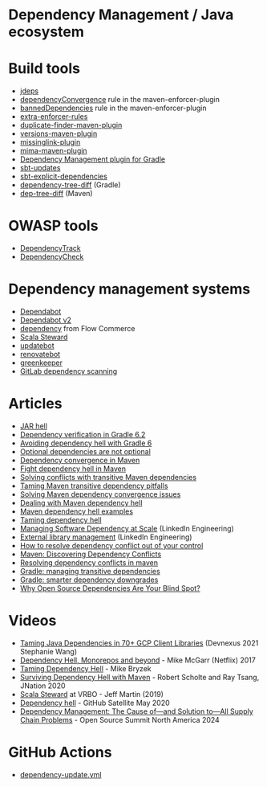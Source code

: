 # Dependency Management / Java ecosystem

# Build tools
* [jdeps](https://docs.oracle.com/en/java/javase/11/tools/jdeps.html)
* [dependencyConvergence](https://maven.apache.org/enforcer/enforcer-rules/dependencyConvergence.html) rule in the maven-enforcer-plugin
* [bannedDependencies](https://maven.apache.org/enforcer/enforcer-rules/bannedDependencies.html) rule in the maven-enforcer-plugin
* [extra-enforcer-rules](http://www.mojohaus.org/extra-enforcer-rules/index.html)
* [duplicate-finder-maven-plugin](https://github.com/basepom/duplicate-finder-maven-plugin)
* [versions-maven-plugin](http://www.mojohaus.org/versions-maven-plugin/)
* [missinglink-plugin](https://github.com/spotify/missinglink)
* [mima-maven-plugin](https://github.com/kelnos/mima-maven-plugin)
* [Dependency Management plugin for Gradle](https://docs.spring.io/dependency-management-plugin/docs/current/reference/html/)
* [sbt-updates](https://github.com/rtimush/sbt-updates)
* [sbt-explicit-dependencies](https://github.com/cb372/sbt-explicit-dependencies)
* [dependency-tree-diff](https://github.com/JakeWharton/dependency-tree-diff) (Gradle)
* [dep-tree-diff](https://github.com/wildfly/dep-tree-diff) (Maven)

# OWASP tools
* [DependencyTrack](https://github.com/DependencyTrack/dependency-track)
* [DependencyCheck](https://jeremylong.github.io/DependencyCheck/)

# Dependency management systems
* [Dependabot](https://github.blog/2019-01-31-keep-your-dependencies-secure-and-up-to-date-with-github-and-dependabot/)
* [Dependabot v2](https://github.blog/2020-06-01-keep-all-your-packages-up-to-date-with-dependabot/)
* [dependency](https://github.com/flowcommerce/dependency) from Flow Commerce
* [Scala Steward](https://github.com/fthomas/scala-steward)
* [updatebot](https://github.com/jenkins-x/updatebot)
* [renovatebot](https://github.com/renovatebot/renovate)
* [greenkeeper](https://greenkeeper.io)
* [GitLab dependency scanning](https://docs.gitlab.com/ee/user/application_security/dependency_scanning/)

# Articles
* [JAR hell](https://blog.codefx.org/java/jar-hell/)
* [Dependency verification in Gradle 6.2](https://docs.gradle.org/6.2/userguide/dependency_verification.html)
* [Avoiding dependency hell with Gradle 6](https://blog.gradle.org/avoiding-dependency-hell-gradle-6)
* [Optional dependencies are not optional](https://blog.gradle.org/optional-dependencies)
* [Dependency convergence in Maven](http://web.archive.org/web/20130121032442/http://www.jasonwhaley.com/blog/2012/03/21/dependency-convergence-in-maven/)
* [Fight dependency hell in Maven](http://cupofjava.de/blog/2013/02/01/fight-dependency-hell-in-maven/)
* [Solving conflicts with transitive Maven dependencies](http://timsteffens.blogspot.com/2014/05/solving-conflicts-with-transitive-maven.html)
* [Taming Maven transitive dependency pitfalls](http://blog.kdgregory.com/2016/04/taming-maven-transitive-dependency.html)
* [Solving Maven dependency convergence issues](https://stackoverflow.com/questions/16100315/solving-maven-dependency-convergence-issues)
* [Dealing with Maven dependency hell](https://carlosbecker.com/posts/maven-dependency-hell/)
* [Maven dependency hell examples](https://github.com/JoepWeijers/maven-dependency-hell)
* [Taming dependency hell](https://www.infoq.com/news/2015/06/taming-dependency-hell/)
* [Managing Software Dependency at Scale](https://engineering.linkedin.com/blog/2018/09/managing-software-dependency-at-scale) (LinkedIn Engineering)
* [External library management](https://engineering.linkedin.com/blog/2017/08/external-library-management--making-continuous-delivery-reliable) (LinkedIn Engineering)
* [How to resolve dependency conflict out of your control](https://bryantsai.com/how-to-resolve-dependency-conflict-out-of-your-control-e75ace79e54f)
* [Maven: Discovering Dependency Conflicts](https://blog.mafr.de/2014/08/30/maven-discovering-dependency-conflicts/)
* [Resolving dependency conflicts in maven](https://immutables.pl/2015/03/30/resolving-dependency-conflicts-in-maven/)
* [Gradle: managing transitive dependencies](https://docs.gradle.org/current/userguide/managing_transitive_dependencies.html)
* [Gradle: smarter dependency downgrades](https://blog.gradle.org/version-downgrade)
* [Why Open Source Dependencies Are Your Blind Spot?](https://resources.whitesourcesoftware.com/blog-whitesource/why-open-source-dependencies-are-your-blind-spot)

# Videos
* [Taming Java Dependencies in 70+ GCP Client Libraries](https://www.youtube.com/watch?v=FsnY-BdgA8M) (Devnexus 2021 Stephanie Wang)
* [Dependency Hell, Monorepos and beyond](https://www.youtube.com/watch?v=VNqmHJtItCs) - Mike McGarr (Netflix) 2017
* [Taming Dependency Hell](https://www.infoq.com/presentations/microservices-dependencies/) - Mike Bryzek
* [Surviving Dependency Hell with Maven](https://www.youtube.com/watch?v=oQNpMSyge84) - Robert Scholte and Ray Tsang, JNation 2020
* [Scala Steward](https://www.youtube.com/watch?v=TTxy_daMPUQ) at VRBO - Jeff Martin (2019)
* [Dependency hell](https://www.youtube.com/watch?v=GtLZp6DbcE4) - GitHub Satellite May 2020
* [Dependency Management: The Cause of—and Solution to—All Supply Chain Problems](https://www.youtube.com/watch?v=rG3mdgvZf10) - Open Source Summit North America 2024

# GitHub Actions
- [dependency-update.yml](https://github.com/micronaut-projects/micronaut-core/blob/master/.github/workflows/dependency-update.yml)

